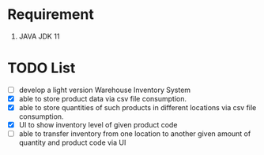 # Requirement
1. JAVA JDK 11  

# TODO List
- [ ] develop a light version Warehouse Inventory System
- [x] able to store product data via csv file consumption. 
- [x] able to store quantities of such products in different locations via csv file consumption. 
- [x] UI to show inventory level of given product code
- [ ] able to transfer inventory from one location to another given amount of quantity and product code via UI
